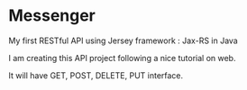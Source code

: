 # Messenger
My first RESTful API using Jersey framework : Jax-RS in Java

I am creating this API project following a nice tutorial on web.

It will have GET, POST, DELETE, PUT interface.
